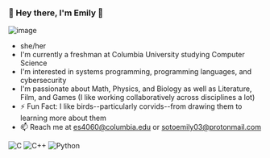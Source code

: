 ### 🦉 Hey there, I'm Emily 🦉
![image](https://user-images.githubusercontent.com/52178869/216449445-a4058d49-75b7-4e03-afcf-ced5c5a3ba26.png)

<!--
**esot0/esot0** is a ✨ _special_ ✨ repository because its `README.md` (this file) appears on your GitHub profile.

Here are some ideas to get you started:

- 🔭 I’m currently working on ...
- 🌱 I’m currently learning ...
- 👯 I’m looking to collaborate on ...
- 🤔 I’m looking for help with ...
- 💬 Ask me about ...
- 📫 How to reach me: ...
- 😄 Pronouns: ...
- ⚡ Fun fact: ...
-->
- she/her
- I'm currently a freshman at Columbia University studying Computer Science
- I'm interested in systems programming, programming languages, and cybersecurity
- I'm passionate about Math, Physics, and Biology as well as Literature, Film, and Games (I like working collaboratively across disciplines a lot)
- ⚡ Fun Fact: I like birds--particularly corvids--from drawing them to learning more about them
- 📫 Reach me at es4060@columbia.edu or sotoemily03@protonmail.com

![C](https://img.shields.io/badge/c-%2300599C.svg?style=for-the-badge&logo=c&logoColor=white) ![C++](https://img.shields.io/badge/c++-%2300599C.svg?style=for-the-badge&logo=c%2B%2B&logoColor=white) ![Python](https://img.shields.io/badge/python-3670A0?style=for-the-badge&logo=python&logoColor=ffdd54)
